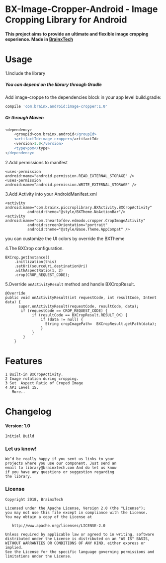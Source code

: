 # BX-Image-Cropper-Android - Image Cropping Library for Android

#### This project aims to provide an ultimate and flexible image cropping experience. Made in [BrainxTech](https://brainxtech.com/)

# Usage 
1.Include the library

##### You can depend on the library through Gradle
Add image-croppe to the dependencies block in your app level build.gradle:
```groovy
compile 'com.brainx.android:image-cropper:1.0'
```

##### Or through Maven
```gradle
<dependency> 
    <groupId>com.brainx.android</groupId> 
    <artifactId>image-cropper</artifactId> 
    <version>1.0</version> 
    <type>pom</type> 
</dependency>
```


 2.Add permissions to manifest

```
<uses-permission android:name="android.permission.READ_EXTERNAL_STORAGE" />
<uses-permission android:name="android.permission.WRITE_EXTERNAL_STORAGE" />

```

3.Add Activity into your AndroidManifest.xml

```
<activity android:name="com.brainx.piccroplibrary.BXActivity.BXCropActivity"
          android:theme="@style/BXTheme.NoActionBar"/>
<activity android:name="com.theartofdev.edmodo.cropper.CropImageActivity"
          android:screenOrientation="portrait"
          android:theme="@style/Base.Theme.AppCompat" />
```
you can customize the UI colors by override the BXTheme

4.The BXCrop configuration.

```
BXCrop.getInstance()
    .initlization(this)
    .setUri(sourceUri,destinationUri)
    .withAspectRatio(1, 2)
    .crop(CROP_REQUEST_CODE);
```

5.Override `onActivityResult` method and handle BXCropResult.

```
@Override
public void onActivityResult(int requestCode, int resultCode, Intent data) {
      super.onActivityResult(requestCode, resultCode, data);
       if (requestCode == CROP_REQUEST_CODE) {
            if (resultCode == BXCropResult.RESULT_OK) {
                if (data != null) {
                  String cropImagePath=  BXCropResult.getPath(data);
                }
            }
        }
    }
```

# Features
```
1 Built-in BxCropActivity.
2 Image rotation during cropping.
3 Set  Aspect Ratio of Croped Image 
4 API Level 15.
   More..
```


# Changelog

#### Version: 1.0

```
Initial Build
```

### Let us know!

```
We’d be really happy if you sent us links to your 
projects where you use our component. Just send an
email to library@brainxtech.com And do let us know
if you have any questions or suggestion regarding
the library. 
```

### License

    Copyright 2018, BrainxTech

    Licensed under the Apache License, Version 2.0 (the "License");
    you may not use this file except in compliance with the License.
    You may obtain a copy of the License at

       http://www.apache.org/licenses/LICENSE-2.0

    Unless required by applicable law or agreed to in writing, software
    distributed under the License is distributed on an "AS IS" BASIS,
    WITHOUT WARRANTIES OR CONDITIONS OF ANY KIND, either express or implied.
    See the License for the specific language governing permissions and
    limitations under the License.
